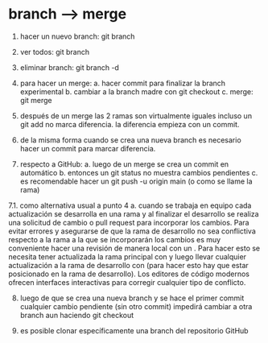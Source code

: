 # branch --> merge

1. hacer un nuevo branch: git branch <nombre-branch>

<!-- Mejora: Mencionar que este comando solo crea la rama pero no cambia a ella. Sería útil añadir que para crear y cambiar a la nueva rama en un solo paso se puede usar: git checkout -b <nombre-branch> -->

2. ver todos: git branch

<!-- Mejora: Añadir que git branch -a muestra todas las ramas, incluyendo las remotas -->

3. eliminar branch: git branch -d <nombre-branch>

<!-- Mejora: Mencionar que -d solo elimina ramas que ya han sido fusionadas. Para forzar la eliminación de una rama no fusionada se usa -D -->

4. para hacer un merge:
	a. hacer commit para finalizar la branch experimental
	b. cambiar a la branch  madre con git checkout <branch-madre>
	c. merge: git merge <nombre-branch-experimental>

<!-- Mejora: Explicar que pueden surgir conflictos durante el merge y cómo resolverlos básicamente -->


5. después de un merge las 2 ramas son virtualmente iguales
incluso un git add no marca diferencia. la diferencia empieza con
un commit.

<!-- Corrección: Se corrigió "marge" por "merge". Mejora: Aclarar que después del merge, ambas ramas contienen los mismos commits, pero siguen siendo ramas independientes que pueden divergir con nuevos commits -->

6. de la misma forma cuando se crea una nueva branch es necesario
hacer un commit para marcar diferencia.

<!-- Mejora: Explicar que una nueva rama hereda todos los commits de la rama de origen, y solo diverge cuando se hacen nuevos commits en ella -->

7. respecto a GitHub:
	a. luego de un merge se crea un commit en automático
	b. entonces un git status no muestra cambios pendientes
	c. es recomendable hacer un git push -u origin main (o como
	se llame la rama)

<!-- Mejora: Aclarar que el commit automático ocurre cuando se hace el merge a través de la interfaz de GitHub (pull request). Añadir espacio después de "main" para mejor legibilidad -->

7.1. como alternativa usual a punto 4
    a. cuando se trabaja en equipo cada actualización se desarrolla en una rama y al finalizar el desarrollo se realiza una solicitud de cambio o pull request para incorporar los cambios. Para evitar errores y asegurarse de que la rama de desarrollo no sea conflictiva respecto a la rama a la que se incorporarán los cambios es muy conveniente hacer una revisión de manera local con un <merge>. Para hacer esto se necesita tener actualizada la rama principal con <git pull origin main> y luego llevar cualquier actualización a la rama de desarrollo con <git merge main> (para hacer esto hay que estar posicionado en la rama de desarrollo). Los editores de código modernos ofrecen interfaces interactivas para corregir cualquier tipo de conflicto.

<!-- Corrección: Se corrigió "incorporaran" por "incorporarán", "revision" por "revisión", "posesionado" por "posicionado" y se mejoró la puntuación. Mejora: Considerar dividir este párrafo largo en puntos más concisos para facilitar la lectura -->

8. luego de que se crea una nueva branch y se hace el primer commit
cualquier cambio pendiente (sin otro commit) impedirá cambiar a otra
branch aun haciendo git checkout

<!-- Mejora: Mencionar que se puede usar git stash para guardar temporalmente los cambios pendientes y poder cambiar de rama. También aclarar que git checkout --force permitiría cambiar descartando los cambios -->

9. es posible clonar específicamente una branch del repositorio GitHub

<!-- Mejora: Añadir el comando específico: git clone -b <nombre-rama> <url-repositorio> -->

<!-- Sugerencia general: Considerar añadir una sección sobre resolución de conflictos durante el merge y otra sobre buenas prácticas al trabajar con ramas en equipos -->